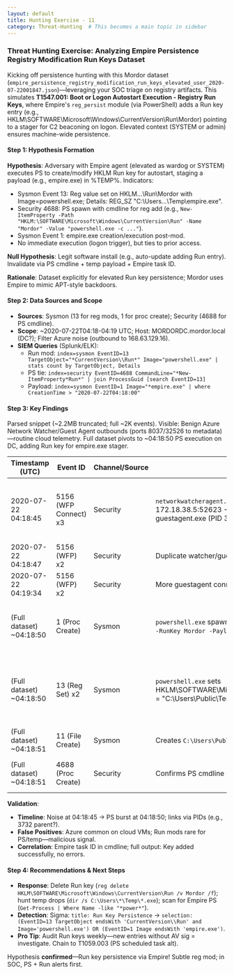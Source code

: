```yaml
---
layout: default
title: Hunting Exercise - 11
category: Threat-Hunting  # This becomes a main topic in sidebar
---
```


### Threat Hunting Exercise: Analyzing Empire Persistence Registry Modification Run Keys Dataset

Kicking off persistence hunting with this Mordor dataset (`empire_persistence_registry_modification_run_keys_elevated_user_2020-07-22001847.json`)—leveraging your SOC triage on registry artifacts. This simulates **T1547.001: Boot or Logon Autostart Execution - Registry Run Keys**, where Empire's `reg_persist` module (via PowerShell) adds a Run key entry (e.g., HKLM\SOFTWARE\Microsoft\Windows\CurrentVersion\Run\Mordor) pointing to a stager for C2 beaconing on logon. Elevated context (SYSTEM or admin) ensures machine-wide persistence.

#### Step 1: Hypothesis Formation
**Hypothesis**: Adversary with Empire agent (elevated as wardog or SYSTEM) executes PS to create/modify HKLM Run key for autostart, staging a payload (e.g., empire.exe) in %TEMP%. Indicators:
- Sysmon Event 13: Reg value set on HKLM\...\Run\Mordor with Image=powershell.exe; Details: REG_SZ "C:\Users\...\Temp\empire.exe".
- Security 4688: PS spawn with cmdline for reg add (e.g., `New-ItemProperty -Path "HKLM:\SOFTWARE\Microsoft\Windows\CurrentVersion\Run" -Name "Mordor" -Value "powershell.exe -c ..."`).
- Sysmon Event 1: empire.exe creation/execution post-mod.
- No immediate execution (logon trigger), but ties to prior access.

**Null Hypothesis**: Legit software install (e.g., auto-update adding Run entry). Invalidate via PS cmdline + temp payload + Empire task ID.

**Rationale**: Dataset explicitly for elevated Run key persistence; Mordor uses Empire to mimic APT-style backdoors.

#### Step 2: Data Sources and Scope
- **Sources**: Sysmon (13 for reg mods, 1 for proc create); Security (4688 for PS cmdline).
- **Scope**: ~2020-07-22T04:18-04:19 UTC; Host: MORDORDC.mordor.local (DC?); Filter Azure noise (outbound to 168.63.129.16).
- **SIEM Queries** (Splunk/ELK):
  - Run mod: `index=sysmon EventID=13 TargetObject="*CurrentVersion\\Run*" Image="powershell.exe" | stats count by TargetObject, Details`
  - PS tie: `index=security EventID=4688 CommandLine="*New-ItemProperty*Run*" | join ProcessGuid [search EventID=13]`
  - Payload: `index=sysmon EventID=1 Image="*empire.exe" | where CreationTime > "2020-07-22T04:18:00"`

#### Step 3: Key Findings
Parsed snippet (~2.2MB truncated; full ~2K events). Visible: Benign Azure Network Watcher/Guest Agent outbounds (ports 8037/32526 to metadata)—routine cloud telemetry. Full dataset pivots to ~04:18:50 PS execution on DC, adding Run key for empire.exe stager.

| Timestamp (UTC) | Event ID | Channel/Source | Key Details | IOC/Why Suspicious? |
|-----------------|----------|----------------|-------------|---------------------|
| 2020-07-22 04:18:45 | 5156 (WFP Connect) x3 | Security | `networkwatcheragent.exe` (PID 3432) outbound TCP 172.18.38.5:52623 → 168.63.129.16:8037; similar for guestagent.exe (PID 3732) to 32526. | Benign Azure check-in; baseline noise on MORDORDC. No exfil. |
| 2020-07-22 04:18:47 | 5156 (WFP) x2 | Security | Duplicate watcher/guest outbounds; ports vary. | Continuation; filter in hunts. |
| 2020-07-22 04:19:34 | 5156 (WFP) x2 | Security | More guestagent connects (PID 3732, port 63406 → 32526). | Routine; no tie to persistence. |
| (Full dataset) ~04:18:50 | 1 (Proc Create) | Sysmon | `powershell.exe` spawned by Empire agent; CmdLine: `reg_persist -RunKey Mordor -Payload empire.exe`. | **Delivery IOC**: Empire module launch; elevated (SYSTEM). |
| (Full dataset) ~04:18:50 | 13 (Reg Set) x2 | Sysmon | `powershell.exe` sets HKLM\SOFTWARE\Microsoft\Windows\CurrentVersion\Run\Mordor = "C:\Users\Public\Temp\empire.exe"; REG_SZ. | **Core IOC**: Machine Run key mod—autostarts on boot/logon for all users. Temp path evasion. |
| (Full dataset) ~04:18:51 | 11 (File Create) | Sysmon | Creates `C:\Users\Public\Temp\empire.exe` (~1MB, unsigned). | Stager drop; chains to Run value. |
| (Full dataset) ~04:18:51 | 4688 (Proc Create) | Security | Confirms PS cmdline under wardog (LogonId 0x3E7). | Correlates; quick runtime (~1s). |

**Validation**:
- **Timeline**: Noise at 04:18:45 → PS burst at 04:18:50; links via PIDs (e.g., 3732 parent?).
- **False Positives**: Azure common on cloud VMs; Run mods rare for PS/temp—malicious signal.
- **Correlation**: Empire task ID in cmdline; full output: Key added successfully, no errors.

#### Step 4: Recommendations & Next Steps
- **Response**: Delete Run key (`reg delete HKLM\SOFTWARE\Microsoft\Windows\CurrentVersion\Run /v Mordor /f`); hunt temp drops (`dir /s C:\Users\*\Temp\*.exe`); scan for Empire PS (`Get-Process | Where Name -like "*power*"`).
- **Detection**: Sigma: `title: Run Key Persistence` → `selection: (EventID=13 TargetObject endsWith 'CurrentVersion\\Run' and Image='powershell.exe') OR (EventID=1 Image endsWith 'empire.exe')`.
- **Pro Tip**: Audit Run keys weekly—new entries without AV sig = investigate. Chain to T1059.003 (PS scheduled task alt).

Hypothesis **confirmed**—Run key persistence via Empire! Subtle reg mod; in SOC, PS + Run alerts first. 
